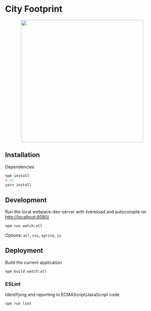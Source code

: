 # City Footprint

<p align="center">
  <img width="400" height="400" src="https://pbs.twimg.com/profile_images/1014148488102375424/snwu7ufF_400x400.jpg">
</p>



## Installation

Dependencies

```sh
npm install
# or
yarn install
```

## Development

Run the local webpack-dev-server with livereload and autocompile on [http://localhost:8080/](http://localhost:8080/)

```sh
npm run watch:all
```

Options: `all`, `css`, `sprite`, `js`


## Deployment

Build the current application

```sh
npm build watch:all
```

### ESLint

Identifying and reporting in ECMAScript/JavaScript code

```sh
npm run lint
```

